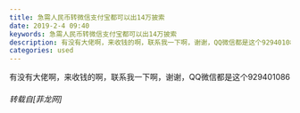 ```yaml
---
title: 急需人民币转微信支付宝都可以出14万披索
date: 2019-2-4 09:40
keywords: 急需人民币转微信支付宝都可以出14万披索
description: 有没有大佬啊，来收钱的啊，联系我一下啊，谢谢，QQ微信都是这个929401086
categories: used
---
```

<td class="t_f" id="postmessage_2914789">

有没有大佬啊，来收钱的啊，联系我一下啊，谢谢，QQ微信都是这个929401086</td>
###### 转载自[菲龙网]